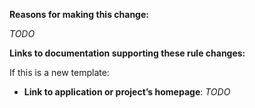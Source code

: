 **Reasons for making this change:**
<!-- Include your relationship to the project and what you expect to get from this change. -->

_TODO_

**Links to documentation supporting these rule changes:**


If this is a new template:

 - **Link to application or project’s homepage**: _TODO_
